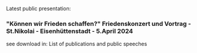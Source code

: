 Latest public presentation: 
### "Können wir Frieden schaffen?" Friedenskonzert und Vortrag - St.Nikolai - Eisenhüttenstadt - 5.April 2024
see download in: List of publications and public speeches
